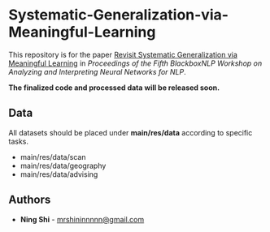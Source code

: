 # Systematic-Generalization-via-Meaningful-Learning
This repository is for the paper [Revisit Systematic Generalization via Meaningful Learning](https://arxiv.org/abs/2003.06658) in *Proceedings of the Fifth BlackboxNLP Workshop on Analyzing and Interpreting Neural Networks for NLP*.

**The finalized code and processed data will be released soon.**

## Data
All datasets should be placed under **main/res/data** according to specific tasks.
* main/res/data/scan
* main/res/data/geography
* main/res/data/advising

## Authors
* **Ning Shi** - mrshininnnnn@gmail.com
